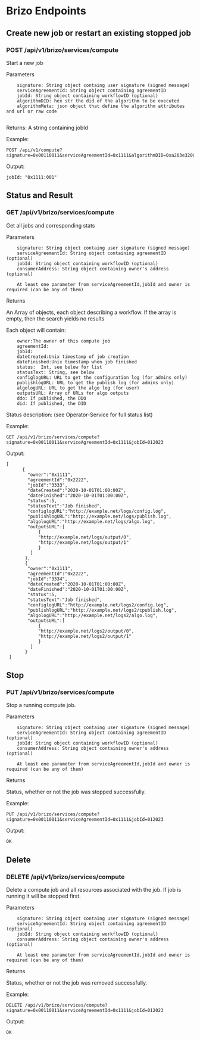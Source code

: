 # Brizo Endpoints

## Create new job or restart an existing stopped job

### POST /api/v1/brizo/services/compute


Start a new job

Parameters
```
    signature: String object containg user signature (signed message)
    serviceAgreementId: String object containing agreementID
    jobId: String object containing workflowID (optional)
    algorithmDID: hex str the did of the algorithm to be executed
    algorithmMeta: json object that define the algorithm attributes and url or raw code
    
```

Returns:
A string containing jobId


Example:
```
POST /api/v1/compute?signature=0x00110011&serviceAgreementId=0x1111&algorithmDID=0xa203e320008999099000
```

Output:
```
jobId: "0x1111:001"
```


## Status and Result
  
  
### GET /api/v1/brizo/services/compute
   
   
Get all jobs and corresponding stats

Parameters
```
    signature: String object containg user signature (signed message)
    serviceAgreementId: String object containing agreementID (optional)
    jobId: String object containing workflowID (optional)
    consumerAddress: String object containing owner's address (optional)

    At least one parameter from serviceAgreementId,jobId and owner is required (can be any of them)
```

Returns

An Array of objects, each object describing a workflow. If the array is empty, then the search yields no results

Each object will contain:
```
    owner:The owner of this compute job
    agreementId:
    jobId:
    dateCreated:Unix timestamp of job creation
    dateFinished:Unix timestamp when job finished
    status:  Int, see below for list
    statusText: String, see below
    configlogURL: URL to get the configuration log (for admins only)
    publishlogURL: URL to get the publish log (for admins only)
    algologURL: URL to get the algo log (for user)
    outputsURL: Array of URLs for algo outputs
    ddo: If published, the DDO
    did: If published, the DID
```

Status description: (see Operator-Service for full status list)



Example:
```
GET /api/v1/brizo/services/compute?signature=0x00110011&serviceAgreementId=0x1111&jobId=012023
```

Output:
```
[
      {
        "owner":"0x1111",
        "agreementId":"0x2222",
        "jobId":"3333",
        "dateCreated":"2020-10-01T01:00:00Z",
        "dateFinished":"2020-10-01T01:00:00Z",
        "status":5,
        "statusText":"Job finished",
        "configlogURL":"http://example.net/logs/config.log",
        "publishlogURL":"http://example.net/logs/publish.log",
        "algologURL":"http://example.net/logs/algo.log",
        "outputsURL":[
            {
            "http://example.net/logs/output/0",
            "http://example.net/logs/output/1"
            }
         ]
       },
       {
        "owner":"0x1111",
        "agreementId":"0x2222",
        "jobId":"3334",
        "dateCreated":"2020-10-01T01:00:00Z",
        "dateFinished":"2020-10-01T01:00:00Z",
        "status":5,
        "statusText":"Job finished",
        "configlogURL":"http://example.net/logs2/config.log",
        "publishlogURL":"http://example.net/logs2/cpublish.log",
        "algologURL":"http://example.net/logs2/algo.log",
        "outputsURL":[
            {
            "http://example.net/logs2/output/0",
            "http://example.net/logs2/output/1"
            }
         ]
       }
 ]
 ```
       
## Stop
  
  
### PUT /api/v1/brizo/services/compute

Stop a running compute job.

Parameters
```
    signature: String object containg user signature (signed message)
    serviceAgreementId: String object containing agreementID (optional)
    jobId: String object containing workflowID (optional)
    consumerAddress: String object containing owner's address (optional)

    At least one parameter from serviceAgreementId,jobId and owner is required (can be any of them)
```

Returns

Status, whether or not the job was stopped successfully.

Example:
```
PUT /api/v1/brizo/services/compute?signature=0x00110011&serviceAgreementId=0x1111&jobId=012023
```

Output:
```
OK
```

## Delete

### DELETE /api/v1/brizo/services/compute

Delete a compute job and all resources associated with the job. If job is running it will be stopped first.

Parameters
```
    signature: String object containg user signature (signed message)
    serviceAgreementId: String object containing agreementID (optional)
    jobId: String object containing workflowID (optional)
    consumerAddress: String object containing owner's address (optional)

    At least one parameter from serviceAgreementId,jobId and owner is required (can be any of them)
```

Returns

Status, whether or not the job was removed successfully.

Example:
```
DELETE /api/v1/brizo/services/compute?signature=0x00110011&serviceAgreementId=0x1111&jobId=012023
```

Output:
```
OK
```
